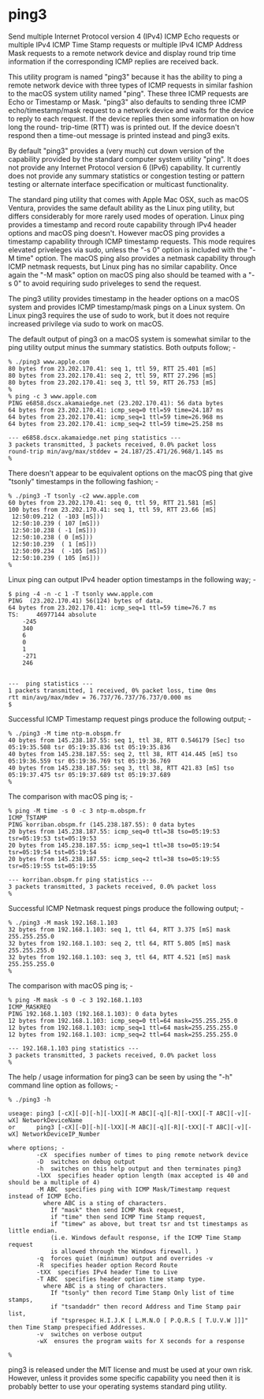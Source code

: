 # ping3
Send multiple Internet Protocol version 4 (IPv4) ICMP Echo
requests or multiple IPv4 ICMP Time Stamp requests or multiple
IPv4 ICMP Address Mask requests to a remote network device and
display round trip time information if the corresponding ICMP
replies are received back.

This utility program is named "ping3" because it has the ability
to ping a remote network device with three types of ICMP requests
in similar fashion to the macOS system utility named "ping". These
three ICMP requests are Echo or Timestamp or Mask. "ping3" also
defaults to sending three ICMP echo/timestamp/mask request to a
network device and waits for the device to reply to each request.
If the device replies then some information on how long the round-
trip-time (RTT) was is printed out. If the device doesn't respond
then a time-out message is printed instead and ping3 exits.

By default "ping3" provides a (very much) cut down version of the
capability provided by the standard computer system utility "ping".
It does not provide any Internet Protocol version 6 (IPv6) capability.
It currently does not provide any summary statistics or congestion
testing or pattern testing or alternate interface specification or
multicast functionality.

The standard ping utility that comes with Apple Mac OSX, such as
macOS Ventura, provides the same default ability as the Linux ping
utility, but differs considerably for more rarely used modes of
operation. Linux ping provides a timestamp and record route
capability through IPv4 header options and macOS ping doesn't.
However macOS ping provides a timestamp capability through ICMP
timestamp requests. This mode requires elevated priveleges via sudo,
unless the "-s 0" option is included with the "-M time" option. The
macOS ping also provides a netmask capability through ICMP netmask
requests, but Linux ping has no similar capability. Once again
the "-M mask" option on macOS ping also should be teamed with
a "-s 0" to avoid requiring sudo priveleges to send the request.

The ping3 utility provides timestamp in the header options on a
macOS system and provides ICMP timestamp/mask pings on a Linux system.
On Linux ping3 requires the use of sudo to work, but it does not
require increased privilege via sudo to work on macOS.

The default output of ping3 on a macOS system is somewhat similar
to the ping utility output minus the summary statistics.
Both outputs follow; -
```
% ./ping3 www.apple.com
80 bytes from 23.202.170.41: seq 1, ttl 59, RTT 25.401 [mS]
80 bytes from 23.202.170.41: seq 2, ttl 59, RTT 27.296 [mS]
80 bytes from 23.202.170.41: seq 3, ttl 59, RTT 26.753 [mS] 
%
% ping -c 3 www.apple.com
PING e6858.dscx.akamaiedge.net (23.202.170.41): 56 data bytes
64 bytes from 23.202.170.41: icmp_seq=0 ttl=59 time=24.187 ms
64 bytes from 23.202.170.41: icmp_seq=1 ttl=59 time=26.968 ms
64 bytes from 23.202.170.41: icmp_seq=2 ttl=59 time=25.258 ms

--- e6858.dscx.akamaiedge.net ping statistics ---
3 packets transmitted, 3 packets received, 0.0% packet loss
round-trip min/avg/max/stddev = 24.187/25.471/26.968/1.145 ms
%
```
There doesn't appear to be equivalent options on the macOS ping
that give "tsonly" timestamps in the following fashion; -
```
% ./ping3 -T tsonly -c2 www.apple.com
60 bytes from 23.202.170.41: seq 0, ttl 59, RTT 21.581 [mS]
100 bytes from 23.202.170.41: seq 1, ttl 59, RTT 23.66 [mS]
 12:50:09.212 ( -103 [mS]))
 12:50:10.239 ( 107 [mS]))
 12:50:10.238 ( -1 [mS]))
 12:50:10.238 ( 0 [mS]))
 12:50:10.239  ( 1 [mS]))
 12:50:09.234  ( -105 [mS]))
 12:50:10.239 ( 105 [mS]))
%
```
Linux ping can output IPv4 header option timestamps in the
following way; -
```
$ ping -4 -n -c 1 -T tsonly www.apple.com
PING  (23.202.170.41) 56(124) bytes of data.
64 bytes from 23.202.170.41: icmp_seq=1 ttl=59 time=76.7 ms
TS: 	46977144 absolute
	-245
	340
	6
	0
	1
	-271
	246


---  ping statistics ---
1 packets transmitted, 1 received, 0% packet loss, time 0ms
rtt min/avg/max/mdev = 76.737/76.737/76.737/0.000 ms
$
```
Successful ICMP Timestamp request pings produce the following output; -
```
% ./ping3 -M time ntp-m.obspm.fr       
40 bytes from 145.238.187.55: seq 1, ttl 38, RTT 0.546179 [Sec] tso 05:19:35.508 tsr 05:19:35.836 tst 05:19:35.836
40 bytes from 145.238.187.55: seq 2, ttl 38, RTT 414.445 [mS] tso 05:19:36.559 tsr 05:19:36.769 tst 05:19:36.769
40 bytes from 145.238.187.55: seq 3, ttl 38, RTT 421.83 [mS] tso 05:19:37.475 tsr 05:19:37.689 tst 05:19:37.689
%
```
The comparison with macOS ping is; -
```
% ping -M time -s 0 -c 3 ntp-m.obspm.fr
ICMP_TSTAMP
PING korriban.obspm.fr (145.238.187.55): 0 data bytes
20 bytes from 145.238.187.55: icmp_seq=0 ttl=38 tso=05:19:53 tsr=05:19:53 tst=05:19:53
20 bytes from 145.238.187.55: icmp_seq=1 ttl=38 tso=05:19:54 tsr=05:19:54 tst=05:19:54
20 bytes from 145.238.187.55: icmp_seq=2 ttl=38 tso=05:19:55 tsr=05:19:55 tst=05:19:55

--- korriban.obspm.fr ping statistics ---
3 packets transmitted, 3 packets received, 0.0% packet loss
%
```
Successful ICMP Netmask request pings produce the following output; -
```
% ./ping3 -M mask 192.168.1.103
32 bytes from 192.168.1.103: seq 1, ttl 64, RTT 3.375 [mS] mask 255.255.255.0
32 bytes from 192.168.1.103: seq 2, ttl 64, RTT 5.805 [mS] mask 255.255.255.0
32 bytes from 192.168.1.103: seq 3, ttl 64, RTT 4.521 [mS] mask 255.255.255.0
%
```
The comparison with macOS ping is; -
```
% ping -M mask -s 0 -c 3 192.168.1.103
ICMP_MASKREQ
PING 192.168.1.103 (192.168.1.103): 0 data bytes
12 bytes from 192.168.1.103: icmp_seq=0 ttl=64 mask=255.255.255.0
12 bytes from 192.168.1.103: icmp_seq=1 ttl=64 mask=255.255.255.0
12 bytes from 192.168.1.103: icmp_seq=2 ttl=64 mask=255.255.255.0

--- 192.168.1.103 ping statistics ---
3 packets transmitted, 3 packets received, 0.0% packet loss
%
```
The help / usage information for ping3 can be seen by using the "-h"
command line option as follows; -
```
% ./ping3 -h

useage: ping3 [-cX][-D][-h][-lXX][-M ABC][-q][-R][-tXX][-T ABC][-v][-wX] NetworkDeviceName
or      ping3 [-cX][-D][-h][-lXX][-M ABC][-q][-R][-tXX][-T ABC][-v][-wX] NetworkDeviceIP_Number

where options; -
        -cX  specifies number of times to ping remote network device
        -D  switches on debug output
        -h  switches on this help output and then terminates ping3
        -lXX  specifies header option length (max accepted is 40 and should be a multiple of 4)
        -M ABC  specifies ping with ICMP Mask/Timestamp request instead of ICMP Echo.
          where ABC is a sting of characters.
            If "mask" then send ICMP Mask request,
            if "time" then send ICMP Time Stamp request,
            if "timew" as above, but treat tsr and tst timestamps as little endian.
            (i.e. Windows default response, if the ICMP Time Stamp request
            is allowed through the Windows firewall. )
        -q  forces quiet (minimum) output and overrides -v
        -R  specifies header option Record Route
        -tXX  specifies IPv4 header Time to Live
        -T ABC  specifies header option time stamp type.
          where ABC is a sting of characters.
            If "tsonly" then record Time Stamp Only list of time stamps,
            if "tsandaddr" then record Address and Time Stamp pair list,
            if "tsprespec H.I.J.K [ L.M.N.O [ P.Q.R.S [ T.U.V.W ]]]" then Time Stamp prespecified Addresses.
        -v  switches on verbose output
        -wX  ensures the program waits for X seconds for a response

%
```
ping3 is released under the MIT license and must be used at your own risk.
However, unless it provides some specific capability you need then it
is probably better to use your operating systems standard ping utility.
